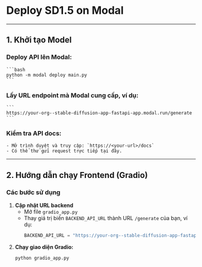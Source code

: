 # Deploy SD1.5 on Modal
---

## 1. Khởi tạo Model

### **Deploy API lên Modal:**
    ```bash
    python -m modal deploy main.py
    ```
### **Lấy URL endpoint** mà Modal cung cấp, ví dụ:
    ```
    https://your-org--stable-diffusion-app-fastapi-app.modal.run/generate
    ```
### **Kiểm tra API docs:**
    - Mở trình duyệt và truy cập: `https://<your-url>/docs`
    - Có thể thử gửi request trực tiếp tại đây.

---

## 2. Hướng dẫn chạy Frontend (Gradio)
### Các bước sử dụng
1. **Cập nhật URL backend**
    - Mở file `gradio_app.py`
    - Thay giá trị biến `BACKEND_API_URL` thành URL `/generate` của bạn, ví dụ:
      ```python
      BACKEND_API_URL = "https://your-org--stable-diffusion-app-fastapi-app.modal.run/generate"
      ```
2. **Chạy giao diện Gradio:**
    ```bash
    python gradio_app.py
    ```
